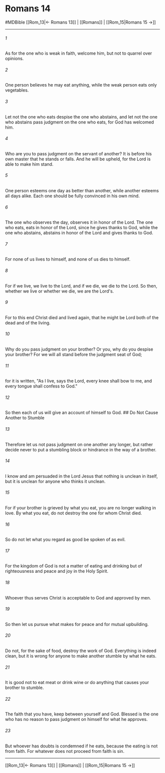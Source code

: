 # Romans 14
#MDBible
[[Rom_13|← Romans 13]] | [[Romans]] | [[Rom_15|Romans 15 →]]

***

###### 1 

As for the one who is weak in faith, welcome him, but not to quarrel over opinions. 

###### 2 

One person believes he may eat anything, while the weak person eats only vegetables. 

###### 3 

Let not the one who eats despise the one who abstains, and let not the one who abstains pass judgment on the one who eats, for God has welcomed him. 

###### 4 

Who are you to pass judgment on the servant of another? It is before his own master that he stands or falls. And he will be upheld, for the Lord is able to make him stand. 

###### 5 

One person esteems one day as better than another, while another esteems all days alike. Each one should be fully convinced in his own mind. 

###### 6 

The one who observes the day, observes it in honor of the Lord. The one who eats, eats in honor of the Lord, since he gives thanks to God, while the one who abstains, abstains in honor of the Lord and gives thanks to God. 

###### 7 

For none of us lives to himself, and none of us dies to himself. 

###### 8 

For if we live, we live to the Lord, and if we die, we die to the Lord. So then, whether we live or whether we die, we are the Lord's. 

###### 9 

For to this end Christ died and lived again, that he might be Lord both of the dead and of the living. 

###### 10 

Why do you pass judgment on your brother? Or you, why do you despise your brother? For we will all stand before the judgment seat of God; 

###### 11 

for it is written, "As I live, says the Lord, every knee shall bow to me, and every tongue shall confess to God." 

###### 12 

So then each of us will give an account of himself to God. ## Do Not Cause Another to Stumble 

###### 13 

Therefore let us not pass judgment on one another any longer, but rather decide never to put a stumbling block or hindrance in the way of a brother. 

###### 14 

I know and am persuaded in the Lord Jesus that nothing is unclean in itself, but it is unclean for anyone who thinks it unclean. 

###### 15 

For if your brother is grieved by what you eat, you are no longer walking in love. By what you eat, do not destroy the one for whom Christ died. 

###### 16 

So do not let what you regard as good be spoken of as evil. 

###### 17 

For the kingdom of God is not a matter of eating and drinking but of righteousness and peace and joy in the Holy Spirit. 

###### 18 

Whoever thus serves Christ is acceptable to God and approved by men. 

###### 19 

So then let us pursue what makes for peace and for mutual upbuilding. 

###### 20 

Do not, for the sake of food, destroy the work of God. Everything is indeed clean, but it is wrong for anyone to make another stumble by what he eats. 

###### 21 

It is good not to eat meat or drink wine or do anything that causes your brother to stumble. 

###### 22 

The faith that you have, keep between yourself and God. Blessed is the one who has no reason to pass judgment on himself for what he approves. 

###### 23 

But whoever has doubts is condemned if he eats, because the eating is not from faith. For whatever does not proceed from faith is sin. 

***

[[Rom_13|← Romans 13]] | [[Romans]] | [[Rom_15|Romans 15 →]]

